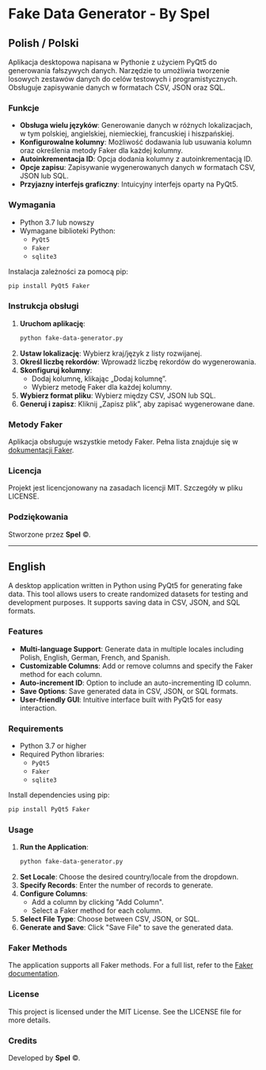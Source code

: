 
# Fake Data Generator - By Spel

## Polish / Polski

Aplikacja desktopowa napisana w Pythonie z użyciem PyQt5 do generowania fałszywych danych. Narzędzie to umożliwia tworzenie losowych zestawów danych do celów testowych i programistycznych. Obsługuje zapisywanie danych w formatach CSV, JSON oraz SQL.

### Funkcje
- **Obsługa wielu języków**: Generowanie danych w różnych lokalizacjach, w tym polskiej, angielskiej, niemieckiej, francuskiej i hiszpańskiej.
- **Konfigurowalne kolumny**: Możliwość dodawania lub usuwania kolumn oraz określenia metody Faker dla każdej kolumny.
- **Autoinkrementacja ID**: Opcja dodania kolumny z autoinkrementacją ID.
- **Opcje zapisu**: Zapisywanie wygenerowanych danych w formatach CSV, JSON lub SQL.
- **Przyjazny interfejs graficzny**: Intuicyjny interfejs oparty na PyQt5.

### Wymagania
- Python 3.7 lub nowszy
- Wymagane biblioteki Python:
  - `PyQt5`
  - `Faker`
  - `sqlite3`

Instalacja zależności za pomocą pip:
```bash
pip install PyQt5 Faker
```

### Instrukcja obsługi
1. **Uruchom aplikację**:
   ```bash
   python fake-data-generator.py
   ```
2. **Ustaw lokalizację**: Wybierz kraj/język z listy rozwijanej.
3. **Określ liczbę rekordów**: Wprowadź liczbę rekordów do wygenerowania.
4. **Skonfiguruj kolumny**:
   - Dodaj kolumnę, klikając „Dodaj kolumnę”.
   - Wybierz metodę Faker dla każdej kolumny.
5. **Wybierz format pliku**: Wybierz między CSV, JSON lub SQL.
6. **Generuj i zapisz**: Kliknij „Zapisz plik”, aby zapisać wygenerowane dane.

### Metody Faker
Aplikacja obsługuje wszystkie metody Faker. Pełna lista znajduje się w [dokumentacji Faker](https://faker.readthedocs.io/).

### Licencja
Projekt jest licencjonowany na zasadach licencji MIT. Szczegóły w pliku LICENSE.

### Podziękowania
Stworzone przez **Spel** ©.

---

## English

A desktop application written in Python using PyQt5 for generating fake data. This tool allows users to create randomized datasets for testing and development purposes. It supports saving data in CSV, JSON, and SQL formats.

### Features
- **Multi-language Support**: Generate data in multiple locales including Polish, English, German, French, and Spanish.
- **Customizable Columns**: Add or remove columns and specify the Faker method for each column.
- **Auto-increment ID**: Option to include an auto-incrementing ID column.
- **Save Options**: Save generated data in CSV, JSON, or SQL formats.
- **User-friendly GUI**: Intuitive interface built with PyQt5 for easy interaction.

### Requirements
- Python 3.7 or higher
- Required Python libraries:
  - `PyQt5`
  - `Faker`
  - `sqlite3`

Install dependencies using pip:
```bash
pip install PyQt5 Faker
```

### Usage
1. **Run the Application**:
   ```bash
   python fake-data-generator.py
   ```
2. **Set Locale**: Choose the desired country/locale from the dropdown.
3. **Specify Records**: Enter the number of records to generate.
4. **Configure Columns**:
   - Add a column by clicking "Add Column".
   - Select a Faker method for each column.
5. **Select File Type**: Choose between CSV, JSON, or SQL.
6. **Generate and Save**: Click "Save File" to save the generated data.

### Faker Methods
The application supports all Faker methods. For a full list, refer to the [Faker documentation](https://faker.readthedocs.io/).

### License
This project is licensed under the MIT License. See the LICENSE file for more details.

### Credits
Developed by **Spel** ©.
